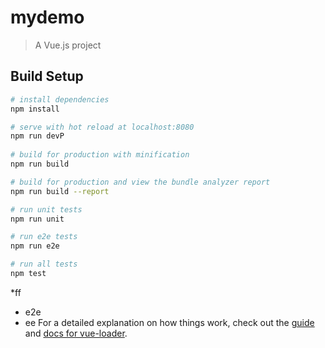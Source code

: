 # mydemo
> A Vue.js project

## Build Setup


``` bash
# install dependencies
npm install

# serve with hot reload at localhost:8080
npm run devP
    
# build for production with minification
npm run build

# build for production and view the bundle analyzer report
npm run build --report

# run unit tests
npm run unit

# run e2e tests
npm run e2e

# run all tests
npm test  
```
*ff
- e2e
- ee
For a detailed explanation on how things work, check out the [guide](http://vuejs-templates.github.io/webpack/) and [docs for vue-loader](http://vuejs.github.io/vue-loader).
